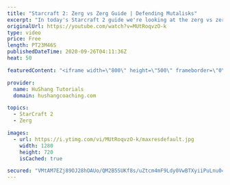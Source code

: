 ```yaml
---
title: "Starcraft 2: Zerg vs Zerg Guide | Defending Mutalisks"
excerpt: "In today's Starcraft 2 guide we're looking at the zerg vs zerg matchup. Lets' learn how to play confidently against mutalisk as the roach player!  Starcraft 2: Zerg vs Zerg Guide | Defending Mutalisks with Roaches #StarCraft2 #sc2 #ZergVSZerg   Coaching --------------------------------------------------------------------------"
originalUrl: https://youtube.com/watch?v=MUtRoqvzO-k
type: video
price: Free
length: PT23M46S
publishedDateTime: 2020-09-26T04:11:36Z
heat: 50

featuredContent: "<iframe width=\"800\" height=\"500\" frameborder=\"0\" src=\"https://www.youtube.com/embed/MUtRoqvzO-k\" allow=\"accelerometer; autoplay; encrypted-media; gyroscope; picture-in-picture\" allowfullscreen></iframe>"

provider:
  name: HuShang Tutorials
  domain: hushangcoaching.com

topics:
  - StarCraft 2
  - Zerg

images:
  - url: https://i.ytimg.com/vi/MUtRoqvzO-k/maxresdefault.jpg
    width: 1280
    height: 720
    isCached: true

secured: "VMtAM7EZj89OJ28hOAUo/QM2B5SUKf8s/uZtcm4mF9Ldy0VwBTXyiiPuLnu04Js79ejQ2qvp0JU/nTkLUKfWh4rBveYNig7x2cpIvKfvRbZYgF+UQrdj6qPMS2+9HMA4loI/wecFQ4uyx4vqHafNAg1d1WP0rdGQGU+NbKqPerYkiphl5LMYQ1eBbQk1eC+8fAcy4UgHrWw5VhlXtwrUpIC3rww+zkMLNpZyBp8HPKqJ/af9pImg58hvo3r89Y6HkJUOnlrvfy+1Qe6nFfqW0SEv7S4h7C2ene5AREg9Fl+c6NNghYpaipbaOhn/+/l/zGZ3f5VxlrcZhnQYyLtRxKEM14qtToKEIh7ZLVYhXdWyQ0ZGKwdOk8/CY/x81H0Nla26BRNHs73W0h/o6TWa7C7gRNRn0yNfZDxi7lp48hY=;qjnCQG7CW/3cXRd6B2XtiA=="
---
```


